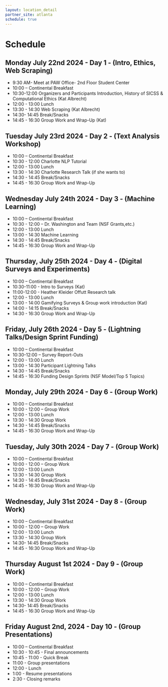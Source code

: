 ```yaml
---
layout: location_detail
partner_site: atlanta
schedule: true
---
```


# Schedule

## Monday July 22nd 2024 - Day 1 - (Intro, Ethics, Web Scraping)   
- 9:30 AM- Meet at PAW Office- 2nd Floor Student Center
- 10:00 – Continental Breakfast
- 10:30-12:00 Organizers and Participants Introduction, History of SICSS & Computational Ethics (Kat Albrecht)
- 12:00 - 13:00 Lunch
- 13:30 - 14:30 Web Scraping (Kat Albrecht)
- 14:30- 14:45 Break/Snacks
- 14:45 - 16:30 Group Work and Wrap-Up (Kat)

## Tuesday July 23rd 2024 - Day 2 -  (Text Analysis Workshop)
- 10:00 – Continental Breakfast
- 10:30 - 12:00 Charlotte NLP Tutorial
- 12:00 - 13:00 Lunch
- 13:30 - 14:30  Charlotte Research Talk (if she wants to)
- 14:30 - 14:45 Break/Snacks
- 14:45 - 16:30 Group Work and Wrap-Up

## Wednesday July 24th 2024 - Day 3 - (Machine Learning)
- 10:00 – Continental Breakfast
- 10:30 - 12:00 – Dr. Washington and Team (NSF Grants,etc.)
- 12:00 - 13:00 Lunch
- 13:00 - 14:30 Machine Learning
- 14:30 - 14:45 Break/Snacks
- 14:45 - 16:30 Group Work and Wrap-Up
  
## Thursday, July 25th 2024 - Day 4 - (Digital Surveys and Experiments)
- 10:00 – Continental Breakfast
- 10:30-11:00 - Intro to Surveys (Kat)
- 11:00-12:00 - Heather Kleider Offutt Research talk
- 12:00 - 13:00 Lunch
- 13:00 - 14:00 Gamifying Surveys & Group work introduction (Kat)
- 14:00 - 14:15 Break/Snacks
- 14:30 - 16:30 Group Work and Wrap-Up

## Friday, July 26th 2024 - Day 5 - (Lightning Talks/Design Sprint Funding)
- 10:00 – Continental Breakfast
- 10:30-12:00 – Survey Report-Outs
- 12:00 - 13:00 Lunch
- 13:00 - 14:30 Participant Lightning Talks 
- 14:30 - 14:45 Break/Snacks
- 14:45 - 16:30 Funding Design Sprints (NSF Model/Top 5 Topics)

## Monday, July 29th 2024 - Day 6 -  (Group Work)
- 10:00 – Continental Breakfast
- 10:00 - 12:00 – Group Work
- 12:00 - 13:00 Lunch
- 13:30 - 14:30 Group Work
- 14:30 - 14:45 Break/Snacks
- 14:45 - 16:30 Group Work and Wrap-Up

## Tuesday, July 30th 2024 - Day 7 -  (Group Work)
- 10:00 – Continental Breakfast
- 10:00 - 12:00 – Group Work
- 12:00 - 13:00 Lunch
- 13:30 - 14:30 Group Work
- 14:30 - 14:45 Break/Snacks
- 14:45 - 16:30 Group Work and Wrap-Up

## Wednesday, July 31st 2024 - Day 8 -  (Group Work)
- 10:00 – Continental Breakfast
- 10:00 - 12:00 – Group Work
- 12:00 - 13:00 Lunch
- 13:30 - 14:30 Group Work
- 14:30- 14:45 Break/Snacks
- 14:45 - 16:30 Group Work and Wrap-Up

## Thursday August 1st  2024 - Day 9 - (Group Work)
- 10:00 – Continental Breakfast
- 10:00 - 12:00 – Group Work
- 12:00 - 13:00 Lunch
- 13:30 - 14:30 Group Work
- 14:30- 14:45 Break/Snacks
- 14:45 - 16:30 Group Work and Wrap-Up

## Friday August 2nd, 2024 - Day 10 - (Group Presentations) 
- 10:00 – Continental Breakfast
- 10:30 - 10:45 - Final announcements
- 10:45 - 11:00 - Quick Break
- 11:00 - Group presentations
- 12:00 - Lunch
- 1:00 - Resume presentations 
- 2:30  - Closing remarks 





